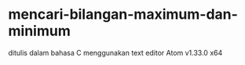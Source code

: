 # mencari-bilangan-maximum-dan-minimum
ditulis dalam bahasa C menggunakan text editor Atom v1.33.0 x64
